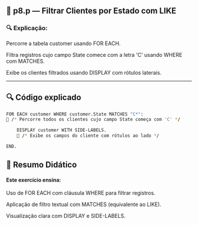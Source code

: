 
## 📁 p8.p — Filtrar Clientes por Estado com LIKE


### 🔍 Explicação:

Percorre a tabela customer usando FOR EACH.

Filtra registros cujo campo State comece com a letra 'C' usando WHERE com MATCHES.

Exibe os clientes filtrados usando DISPLAY com rótulos laterais.

---


## 🔍 Código explicado

```bash
FOR EACH customer WHERE customer.State MATCHES "C*":
🔵 /* Percorre todos os clientes cujo campo State começa com 'C' */

    DISPLAY customer WITH SIDE-LABELS.
    🔵 /* Exibe os campos do cliente com rótulos ao lado */

END.

```



## 📘 Resumo Didático

#### Este exercício ensina:

Uso de FOR EACH com cláusula WHERE para filtrar registros.

Aplicação de filtro textual com MATCHES (equivalente ao LIKE).

Visualização clara com DISPLAY e SIDE-LABELS.
